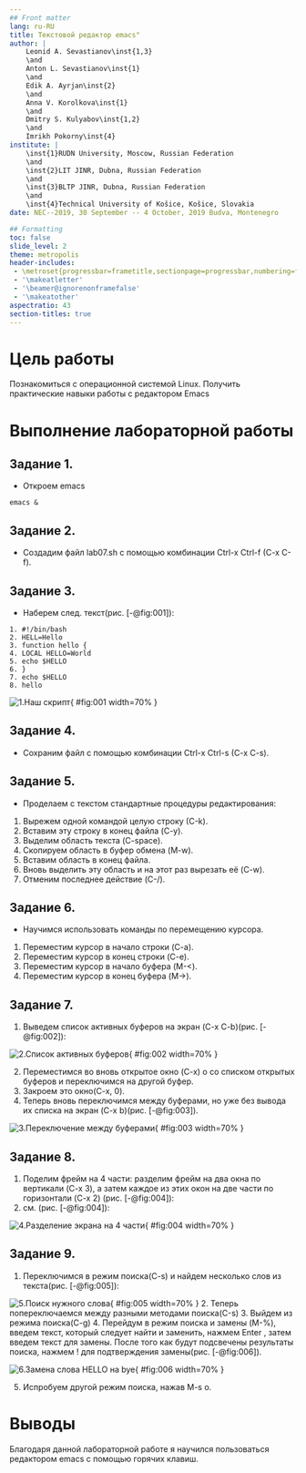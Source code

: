 ```yaml
---
## Front matter
lang: ru-RU
title: Текстовой редактор emacs"
author: |
	Leonid A. Sevastianov\inst{1,3}
	\and
	Anton L. Sevastianov\inst{1}
	\and
	Edik A. Ayrjan\inst{2}
	\and
	Anna V. Korolkova\inst{1}
	\and
	Dmitry S. Kulyabov\inst{1,2}
	\and
	Imrikh Pokorny\inst{4}
institute: |
	\inst{1}RUDN University, Moscow, Russian Federation
	\and
	\inst{2}LIT JINR, Dubna, Russian Federation
	\and
	\inst{3}BLTP JINR, Dubna, Russian Federation
	\and
	\inst{4}Technical University of Košice, Košice, Slovakia
date: NEC--2019, 30 September -- 4 October, 2019 Budva, Montenegro

## Formatting
toc: false
slide_level: 2
theme: metropolis
header-includes: 
 - \metroset{progressbar=frametitle,sectionpage=progressbar,numbering=fraction}
 - '\makeatletter'
 - '\beamer@ignorenonframefalse'
 - '\makeatother'
aspectratio: 43
section-titles: true
---
```


# Цель работы

Познакомиться с операционной системой Linux. Получить практические навыки работы с редактором Emacs

# Выполнение лабораторной работы

## Задание 1. 

- Откроем  emacs

```
emacs &
```

## Задание 2.

- Создадим файл lab07.sh с помощью комбинации Ctrl-x Ctrl-f (C-x C-f).

## Задание 3. 

- Наберем след. текст(рис. [-@fig:001]):

```
1. #!/bin/bash
2. HELL=Hello
3. function hello {
4. LOCAL HELLO=World
5. echo $HELLO
6. }
7. echo $HELLO
8. hello
```

![1.Наш скрипт](image/1.png){ #fig:001 width=70% }

## Задание 4.

- Cохраним файл с помощью комбинации Ctrl-x Ctrl-s (C-x C-s).

## Задание 5.

- Проделаем с текстом стандартные процедуры редактирования:
1. Вырежем одной командой целую строку (С-k).
2. Вставим эту строку в конец файла (C-y).
3. Выделим область текста (C-space).
4. Скопируем область в буфер обмена (M-w).
5. Вставим область в конец файла.
6. Вновь выделить эту область и на этот раз вырезать её (C-w).
7. Отменим последнее действие (C-/).

## Задание 6.
- Научимся использовать команды по перемещению курсора.
1. Переместим курсор в начало строки (C-a).
2. Переместим курсор в конец строки (C-e).
3. Переместим курсор в начало буфера (M-<).
4. Переместим курсор в конец буфера (M->).

## Задание 7. 

1. Выведем список активных буферов на экран (C-x C-b)(рис. [-@fig:002]):

![2.Список активных буферов](image/2.png){ #fig:002 width=70% }

2. Переместимся во вновь открытое окно (C-x) o со списком открытых
буферов и переключимся на другой буфер.
3. Закроем это окно(С-х, 0).
4. Теперь вновь переключимся между буферами, но уже без вывода их списка на экран (C-x b)(рис. [-@fig:003]).
   
![3.Переключение между буферами](image/3.png){ #fig:003 width=70% }
   



## Задание 8.

1. Поделим фрейм на 4 части: разделим фрейм на два окна по вертикали (C-x 3), а затем каждое из этих окон на две части по горизонтали (C-x 2) (рис. [-@fig:004]):
2. см. (рис. [-@fig:004]):

![4.Разделение экрана на 4 части](image/4.png){ #fig:004 width=70% }

## Задание 9. 

1. Переключимся в режим поиска(C-s) и найдем несколько слов из текста(рис. [-@fig:005]):

![5.Поиск нужного слова](image/5.png){ #fig:005 width=70% }
2. Теперь попереключаемся между разными методами поиска(С-s)
3. Выйдем из режима поиска(C-g)
4. Перейдум в режим поиска и замены (M-%), введем текст, который следует найти и заменить, нажмем Enter , затем введем текст для замены. После того как будут подсвечены результаты поиска, нажмем ! для подтверждения замены(рис. [-@fig:006]).

![6.Замена слова HELLO на bye](image/6.png){ #fig:006 width=70% }

5. Испробуем другой режим поиска, нажав M-s o. 

# Выводы

Благодаря данной лабораторной работе я научился пользоваться редактором emacs с помощью горячих клавиш.
